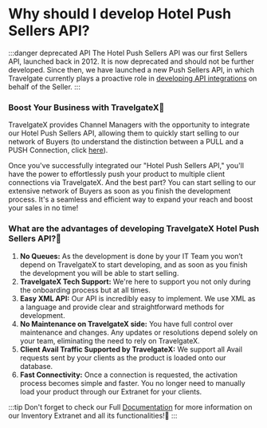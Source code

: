 ﻿---
sidebar_position: 1
---

# Why should I develop Hotel Push Sellers API?

:::danger deprecated API
The Hotel Push Sellers API was our first Sellers API, launched back in 2012. It is now deprecated and should not be further developed. Since then, we have launched a new Push Sellers API, in which Travelgate currently plays a proactive role in [developing API integrations](/kb/our-products/are-you-a-seller/getting-started-as-a-new-seller/seller-api-development-roadmap) on behalf of the Seller.
:::

### Boost Your Business with TravelgateX🚀
TravelgateX provides Channel Managers with the opportunity to integrate our Hotel Push Sellers API, allowing them to quickly start selling to our network of Buyers (to understand the distinction between a PULL and a PUSH Connection, click [here](/kb/getting-started-with-travelgate/about-our-connectivity/what-is-the-difference-between-pull-and-push-sellers)).

Once you've successfully integrated our "Hotel Push Sellers API," you'll have the power to effortlessly push your product to multiple client connections via TravelgateX. And the best part? You can start selling to our extensive network of Buyers as soon as you finish the development process. It's a seamless and efficient way to expand your reach and boost your sales in no time!

### What are the advantages of developing TravelgateX Hotel Push Sellers API?🏨
1. **No Queues:** As the development is done by your IT Team you won’t depend on TravelgateX to start developing, and as soon as you finish the development you will be able to start selling.
1. **TravelgateX Tech Support:** We're here to support you not only during the onboarding process but at all times.
1. **Easy XML API:** Our API is incredibly easy to implement. We use XML as a language and provide clear and straightforward methods for development.
1. **No Maintenance on TravelgateX side:** You have full control over maintenance and changes. Any updates or resolutions depend solely on your team, eliminating the need to rely on TravelgateX.
1. **Client Avail Traffic Supported by TravelgateX:** We support all Avail requests sent by your clients as the product is loaded onto our database.
1. **Fast Connectivity:** Once a connection is requested, the activation process becomes simple and faster. You no longer need to manually load your product through our Extranet for your clients.

:::tip
Don't forget to check our Full [Documentation](/docs/apis/for-sellers/inventory-sellers/hotel-push-sellers-api/quickstart) for more information on our Inventory Extranet and all its functionalities!🚀
:::
